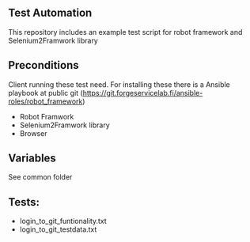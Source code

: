 Test Automation
---------------

This repository includes an example test script for robot framework and Selenium2Framwork library

Preconditions
-------------

Client running these test need. For installing these there is a Ansible playbook at public git (https://git.forgeservicelab.fi/ansible-roles/robot_framework)

+ Robot Framwork
+ Selenium2Framwork library
+ Browser

Variables
---------

See common folder


Tests:
------

+ login_to_git_funtionality.txt
+ login_to_git_testdata.txt

